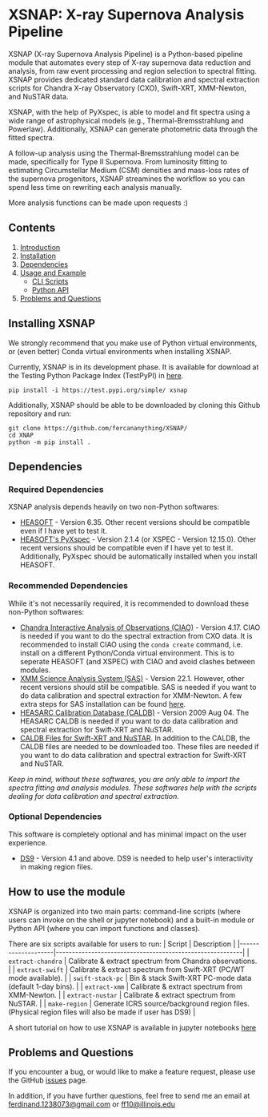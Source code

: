# XSNAP: X-ray Supernova Analysis Pipeline

XSNAP (X-ray Supernova Analysis Pipeline) is a Python-based pipeline module that automates every step of X-ray supernova data reduction and analysis, from raw event processing and region selection to spectral fitting. XSNAP provides dedicated standard data calibration and spectral extraction scripts for Chandra X-ray Observatory (CXO), Swift-XRT, XMM-Newton, and NuSTAR data.

XSNAP, with the help of PyXspec, is able to model and fit spectra using a wide range of astrophysical models (e.g., Thermal-Bremsstrahlung and Powerlaw). Additionally, XSNAP can generate photometric data through the fitted spectra. 

A follow-up analysis using the Thermal-Bremsstrahlung model can be made, specifically for Type II Supernova. From luminosity fitting to estimating Circumstellar Medium (CSM) densities and mass-loss rates of the supernova progenitors, XSNAP streamines the workflow so you can spend less time on rewriting each analysis manually.

More analysis functions can be made upon requests :)

## Contents

1. [Introduction](#xsnap-x-ray-supernova-analysis-pipeline)  
2. [Installation](#installing-xsnap)  
3. [Dependencies](#required-dependencies)  
4. [Usage and Example](#how-to-use-the-module)  
   - [CLI Scripts](#command-line-scripts)  
   - [Python API](#built-in-module--python-api)  
5. [Problems and Questions](#problems-and-questions) 

## Installing XSNAP

We strongly recommend that you make use of Python virtual environments, or (even better) Conda virtual environments when installing XSNAP. 

Currently, XSNAP is in its development phase. It is available for download at the Testing Python Package Index (TestPyPI) in [here](https://test.pypi.org/project/xsnap/).
```shell script
pip install -i https://test.pypi.org/simple/ xsnap
```

Additionally, XSNAP should be able to be downloaded by cloning this Github repository and run:
```shell script
git clone https://github.com/fercananything/XSNAP/
cd XNAP
python -m pip install .
```

<!-- 
XSNAP is available on the popular Python Package Index (PyPI), and can be installed like this:
```shell script
pip install xsnap
```
-->

## Dependencies
### Required Dependencies

XSNAP analysis depends heavily on two non-Python softwares:
* [HEASOFT](https://heasarc.gsfc.nasa.gov/docs/software/lheasoft/download.html) - Version 6.35. Other recent versions should be compatible even if I have yet to test it.
* [HEASOFT's PyXspec](https://heasarc.gsfc.nasa.gov/docs/xanadu/xspec/python/html/buildinstall.html) - Version 2.1.4 (or XSPEC - Version 12.15.0). Other recent versions should be compatible even if I have yet to test it. Additionally, PyXspec should be automatically installed when you install HEASOFT.

### Recommended Dependencies

While it's not necessarily required, it is recommended to download these non-Python softwares:

* [Chandra Interactive Analysis of Observations (CIAO)](https://cxc.harvard.edu/ciao/download/index.html) - Version 4.17. CIAO is needed if you want to do the spectral extraction from CXO data. It is recommended to install CIAO using the `conda create` command, i.e. install on a different Python/Conda virtual environment. This is to seperate HEASOFT (and XSPEC) with CIAO and avoid clashes between modules. 
* [XMM Science Analysis System (SAS)](https://www.cosmos.esa.int/web/xmm-newton/sas-download) - Version 22.1. However, other recent versions should still be compatible. SAS is needed if you want to do data calibration and spectral extraction for XMM-Newton. A few extra steps for SAS installation can be found [here](https://www.cosmos.esa.int/web/xmm-newton/sas-thread-startup#).
* [HEASARC Calibration Database (CALDB)](https://heasarc.gsfc.nasa.gov/docs/heasarc/caldb/install.html) - Version 2009 Aug 04. The HEASARC CALDB is needed if you want to do data calibration and spectral extraction for Swift-XRT and NuSTAR.
* [CALDB Files for Swift-XRT and NuSTAR](https://heasarc.gsfc.nasa.gov/docs/heasarc/caldb/caldb_supported_missions.html). In addition to the CALDB, the CALDB files are needed to be downloaded too. These files are needed if you want to do data calibration and spectral extraction for Swift-XRT and NuSTAR.

_Keep in mind, without these softwares, you are only able to import the spectra fitting and analysis modules. These softwares help with the scripts dealing for data calibration and spectral extraction._

### Optional Dependencies

This software is completely optional and has minimal impact on the user experience.
* [DS9](https://sites.google.com/cfa.harvard.edu/saoimageds9) - Version 4.1 and above. DS9 is needed to help user's interactivity in making region files.

## How to use the module

XSNAP is organized into two main parts: command-line scripts (where users can invoke on the shell or jupyter notebook) and a built-in module or Python API (where you can import functions and classes).

There are six scripts available for users to run:
| Script             | Description                                              |
|--------------------|----------------------------------------------------------|
| `extract-chandra`  | Calibrate & extract spectrum from Chandra observations. |
| `extract-swift`    | Calibrate & extract spectrum from Swift-XRT (PC/WT mode available).     |
| `swift-stack-pc`   | Bin & stack Swift-XRT PC-mode data (default 1-day bins). |
| `extract-xmm`      | Calibrate & extract spectrum from XMM-Newton.           |
| `extract-nustar`      | Calibrate & extract spectrum from NuSTAR.           |
| `make-region`      | Generate ICRS source/background region files. (Physical region files will also be made if user has DS9)       |

A short tutorial on how to use XSNAP is available in jupyter notebooks [here](https://github.com/fercananything/XSNAP/tree/main/notebook)

## Problems and Questions
If you encounter a bug, or would like to make a feature request, please use the GitHub
[issues](https://github.com/fercananything/XSNAP/issues) page.

In addition, if you have further questions, feel free to send me an email at ferdinand.1238073@gmail.com or ff10@illinois.edu